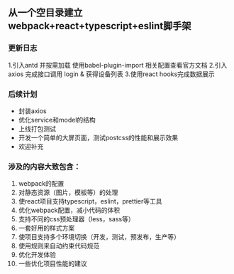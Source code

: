 ## 从一个空目录建立webpack+react+typescript+eslint脚手架

### 更新日志

1.引入antd 并按需加载 使用babel-plugin-import 相关配置查看官方文档
2.引入axios 完成接口调用 login & 获得设备列表
3.使用react hooks完成数据展示

### 后续计划

- 封装axios
- 优化service和model的结构 
- 上线打包测试
- 开发一个简单的大屏页面，测试postcss的性能和展示效果
- 欢迎补充

### 涉及的内容大致包含：

1. webpack的配置
2. 对静态资源（图片，模板等）的处理
3. 使react项目支持typescript，eslint，prettier等工具
4. 优化webpack配置，减小代码的体积
5. 支持不同的css预处理器（less，sass等）
6. 一套好用的样式方案
7. 使项目支持多个环境切换（开发，测试，预发布，生产等）
8. 使用规则来自动约束代码规范
9. 优化开发体验
10. 一些优化项目性能的建议
